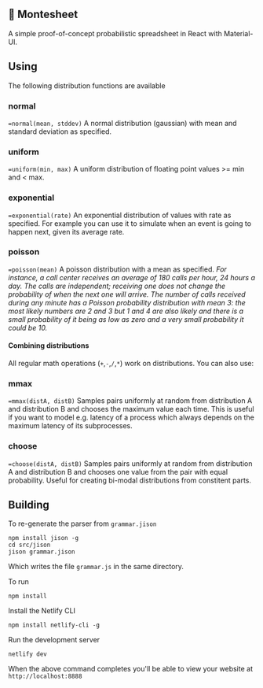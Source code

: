 
## 🧮 Montesheet

A simple proof-of-concept probabilistic spreadsheet in React with Material-UI.

## Using

The following distribution functions are available

### normal
`=normal(mean, stddev)`
A normal distribution (gaussian) with mean and standard deviation as specified.

### uniform
`=uniform(min, max)`
A uniform distribution of floating point values >= min and < max.

### exponential
`=exponential(rate)`
An exponential distribution of values with rate as specified.
For example you can use it to simulate when an event is going to happen next, given its average rate.

### poisson
`=poisson(mean)`
A poisson distribution with a mean as specified.
_For instance, a call center receives an average of 180 calls per hour, 24 hours a day. The calls are independent; receiving one does not change the probability of when the next one will arrive. The number of calls received during any minute has a Poisson probability distribution with mean 3: the most likely numbers are 2 and 3 but 1 and 4 are also likely and there is a small probability of it being as low as zero and a very small probability it could be 10._

#### Combining distributions
All regular math operations (`+`,`-`,`/`,`*`) work on distributions. You can also use:

### mmax
`=mmax(distA, distB)`
Samples pairs uniformly at random from distribution A and distribution B and chooses the maximum value each time. This is useful if you want to model e.g. latency of a process which always depends on the maximum latency of its subprocesses.

### choose
`=choose(distA, distB)`
Samples pairs uniformly at random from distribution A and distribution B and chooses one value from the pair with equal probability. Useful for creating bi-modal distributions from constitent parts.

## Building

To re-generate the parser from `grammar.jison`
```
npm install jison -g
cd src/jison
jison grammar.jison
```
Which writes the file `grammar.js` in the same directory.

To run
```
npm install
```
Install the Netlify CLI
```
npm install netlify-cli -g
```
Run the development server
```
netlify dev
```
When the above command completes you'll be able to view your website at `http://localhost:8888`


  
